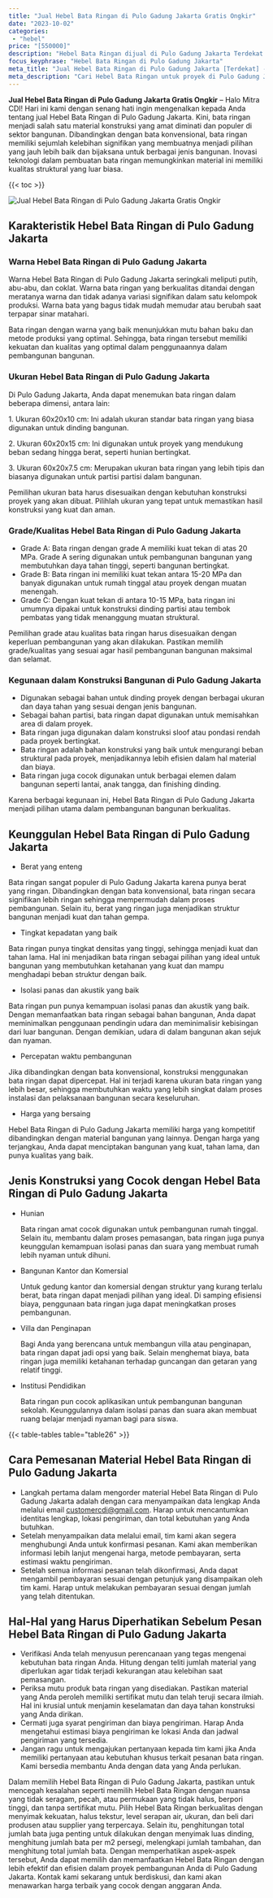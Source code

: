 ```yaml
---
title: "Jual Hebel Bata Ringan di Pulo Gadung Jakarta Gratis Ongkir"
date: "2023-10-02"
categories:
 - "hebel"
price: "[550000]"
description: "Hebel Bata Ringan dijual di Pulo Gadung Jakarta Terdekat. Hebel Bata Ringan ini sering dipakai dalam proyek pembangunan sebagai material dinding yang tahan lama dan berkualitas. Kontak kami untuk mendapatkan informasi lebih lanjut."
focus_keyphrase: "Hebel Bata Ringan di Pulo Gadung Jakarta"
meta_title: "Jual Hebel Bata Ringan di Pulo Gadung Jakarta [Terdekat] - CDI"
meta_description: "Cari Hebel Bata Ringan untuk proyek di Pulo Gadung Jakarta? Kami memiliki Hebel Bata Ringan berkualitas untuk bahan bangunan dinding. Dapatkan penawaran terbaik sekarang."
---
```


**Jual Hebel Bata Ringan di Pulo Gadung Jakarta Gratis Ongkir** – Halo Mitra CDI! Hari ini kami dengan senang hati ingin mengenalkan kepada Anda tentang jual Hebel Bata Ringan di Pulo Gadung Jakarta. Kini, bata ringan menjadi salah satu material konstruksi yang amat diminati dan populer di sektor bangunan. Dibandingkan dengan bata konvensional, bata ringan memiliki sejumlah kelebihan signifikan yang membuatnya menjadi pilihan yang jauh lebih baik dan bijaksana untuk berbagai jenis bangunan. Inovasi teknologi dalam pembuatan bata ringan memungkinkan material ini memiliki kualitas struktural yang luar biasa.

{{< toc >}}

![Jual Hebel Bata Ringan di Pulo Gadung Jakarta Gratis Ongkir](/images/hebel/hebel-bataringan-28.jpg)

## Karakteristik Hebel Bata Ringan di Pulo Gadung Jakarta

### Warna Hebel Bata Ringan di Pulo Gadung Jakarta

Warna Hebel Bata Ringan di Pulo Gadung Jakarta seringkali meliputi putih, abu-abu, dan coklat. Warna bata ringan yang berkualitas ditandai dengan meratanya warna dan tidak adanya variasi signifikan dalam satu kelompok produksi. Warna bata yang bagus tidak mudah memudar atau berubah saat terpapar sinar matahari.

Bata ringan dengan warna yang baik menunjukkan mutu bahan baku dan metode produksi yang optimal. Sehingga, bata ringan tersebut memiliki kekuatan dan kualitas yang optimal dalam penggunaannya dalam pembangunan bangunan.

### Ukuran Hebel Bata Ringan di Pulo Gadung Jakarta

Di Pulo Gadung Jakarta, Anda dapat menemukan bata ringan dalam beberapa dimensi, antara lain:

1\. Ukuran 60x20x10 cm: Ini adalah ukuran standar bata ringan yang biasa digunakan untuk dinding bangunan.

2\. Ukuran 60x20x15 cm: Ini digunakan untuk proyek yang mendukung beban sedang hingga berat, seperti hunian bertingkat.

3\. Ukuran 60x20x7.5 cm: Merupakan ukuran bata ringan yang lebih tipis dan biasanya digunakan untuk partisi partisi dalam bangunan.

Pemilihan ukuran bata harus disesuaikan dengan kebutuhan konstruksi proyek yang akan dibuat. Pilihlah ukuran yang tepat untuk memastikan hasil konstruksi yang kuat dan aman.

### Grade/Kualitas Hebel Bata Ringan di Pulo Gadung Jakarta

*   Grade A: Bata ringan dengan grade A memiliki kuat tekan di atas 20 MPa. Grade A sering digunakan untuk pembangunan bangunan yang membutuhkan daya tahan tinggi, seperti bangunan bertingkat.
*   Grade B: Bata ringan ini memiliki kuat tekan antara 15-20 MPa dan banyak digunakan untuk rumah tinggal atau proyek dengan muatan menengah.
*   Grade C: Dengan kuat tekan di antara 10-15 MPa, bata ringan ini umumnya dipakai untuk konstruksi dinding partisi atau tembok pembatas yang tidak menanggung muatan struktural.

Pemilihan grade atau kualitas bata ringan harus disesuaikan dengan keperluan pembangunan yang akan dilakukan. Pastikan memilih grade/kualitas yang sesuai agar hasil pembangunan bangunan maksimal dan selamat.

### Kegunaan dalam Konstruksi Bangunan di Pulo Gadung Jakarta

*   Digunakan sebagai bahan untuk dinding proyek dengan berbagai ukuran dan daya tahan yang sesuai dengan jenis bangunan.
*   Sebagai bahan partisi, bata ringan dapat digunakan untuk memisahkan area di dalam proyek.
*   Bata ringan juga digunakan dalam konstruksi sloof atau pondasi rendah pada proyek bertingkat.
*   Bata ringan adalah bahan konstruksi yang baik untuk mengurangi beban struktural pada proyek, menjadikannya lebih efisien dalam hal material dan biaya.
*   Bata ringan juga cocok digunakan untuk berbagai elemen dalam bangunan seperti lantai, anak tangga, dan finishing dinding.

Karena berbagai kegunaan ini, Hebel Bata Ringan di Pulo Gadung Jakarta menjadi pilihan utama dalam pembangunan bangunan berkualitas.

## Keunggulan Hebel Bata Ringan di Pulo Gadung Jakarta

*   Berat yang enteng

Bata ringan sangat populer di Pulo Gadung Jakarta karena punya berat yang ringan. Dibandingkan dengan bata konvensional, bata ringan secara signifikan lebih ringan sehingga mempermudah dalam proses pembangunan. Selain itu, berat yang ringan juga menjadikan struktur bangunan menjadi kuat dan tahan gempa.
*   Tingkat kepadatan yang baik

Bata ringan punya tingkat densitas yang tinggi, sehingga menjadi kuat dan tahan lama. Hal ini menjadikan bata ringan sebagai pilihan yang ideal untuk bangunan yang membutuhkan ketahanan yang kuat dan mampu menghadapi beban struktur dengan baik.
*   Isolasi panas dan akustik yang baik

Bata ringan pun punya kemampuan isolasi panas dan akustik yang baik. Dengan memanfaatkan bata ringan sebagai bahan bangunan, Anda dapat meminimalkan penggunaan pendingin udara dan meminimalisir kebisingan dari luar bangunan. Dengan demikian, udara di dalam bangunan akan sejuk dan nyaman.
*   Percepatan waktu pembangunan

Jika dibandingkan dengan bata konvensional, konstruksi menggunakan bata ringan dapat dipercepat. Hal ini terjadi karena ukuran bata ringan yang lebih besar, sehingga membutuhkan waktu yang lebih singkat dalam proses instalasi dan pelaksanaan bangunan secara keseluruhan.
*   Harga yang bersaing

Hebel Bata Ringan di Pulo Gadung Jakarta memiliki harga yang kompetitif dibandingkan dengan material bangunan yang lainnya. Dengan harga yang terjangkau, Anda dapat menciptakan bangunan yang kuat, tahan lama, dan punya kualitas yang baik.

## Jenis Konstruksi yang Cocok dengan Hebel Bata Ringan di Pulo Gadung Jakarta

*   Hunian

    Bata ringan amat cocok digunakan untuk pembangunan rumah tinggal. Selain itu, membantu dalam proses pemasangan, bata ringan juga punya keunggulan kemampuan isolasi panas dan suara yang membuat rumah lebih nyaman untuk dihuni.
*   Bangunan Kantor dan Komersial

    Untuk gedung kantor dan komersial dengan struktur yang kurang terlalu berat, bata ringan dapat menjadi pilihan yang ideal. Di samping efisiensi biaya, penggunaan bata ringan juga dapat meningkatkan proses pembangunan.
*   Villa dan Penginapan

    Bagi Anda yang berencana untuk membangun villa atau penginapan, bata ringan dapat jadi opsi yang baik. Selain menghemat biaya, bata ringan juga memiliki ketahanan terhadap guncangan dan getaran yang relatif tinggi.
*   Institusi Pendidikan

    Bata ringan pun cocok aplikasikan untuk pembangunan bangunan sekolah. Keunggulannya dalam isolasi panas dan suara akan membuat ruang belajar menjadi nyaman bagi para siswa.

{{< table-tables table="table26" >}}

## Cara Pemesanan Material Hebel Bata Ringan di Pulo Gadung Jakarta

*   Langkah pertama dalam mengorder material Hebel Bata Ringan di Pulo Gadung Jakarta adalah dengan cara menyampaikan data lengkap Anda melalui email customercdi@gmail.com. Harap untuk mencantumkan identitas lengkap, lokasi pengiriman, dan total kebutuhan yang Anda butuhkan.
*   Setelah menyampaikan data melalui email, tim kami akan segera menghubungi Anda untuk konfirmasi pesanan. Kami akan memberikan informasi lebih lanjut mengenai harga, metode pembayaran, serta estimasi waktu pengiriman.
*   Setelah semua informasi pesanan telah dikonfirmasi, Anda dapat mengambil pembayaran sesuai dengan petunjuk yang disampaikan oleh tim kami. Harap untuk melakukan pembayaran sesuai dengan jumlah yang telah ditentukan.

## Hal-Hal yang Harus Diperhatikan Sebelum Pesan Hebel Bata Ringan di Pulo Gadung Jakarta

*   Verifikasi Anda telah menyusun perencanaan yang tegas mengenai kebutuhan bata ringan Anda. Hitung dengan teliti jumlah material yang diperlukan agar tidak terjadi kekurangan atau kelebihan saat pemasangan.
*   Periksa mutu produk bata ringan yang disediakan. Pastikan material yang Anda peroleh memiliki sertifikat mutu dan telah teruji secara ilmiah. Hal ini krusial untuk menjamin keselamatan dan daya tahan konstruksi yang Anda dirikan.
*   Cermati juga syarat pengiriman dan biaya pengiriman. Harap Anda mengetahui estimasi biaya pengiriman ke lokasi Anda dan jadwal pengiriman yang tersedia.
*   Jangan ragu untuk mengajukan pertanyaan kepada tim kami jika Anda memiliki pertanyaan atau kebutuhan khusus terkait pesanan bata ringan. Kami bersedia membantu Anda dengan data yang Anda perlukan.

Dalam memilih Hebel Bata Ringan di Pulo Gadung Jakarta, pastikan untuk mencegah kesalahan seperti memilih Hebel Bata Ringan dengan nuansa yang tidak seragam, pecah, atau permukaan yang tidak halus, berpori tinggi, dan tanpa sertifikat mutu. Pilih Hebel Bata Ringan berkualitas dengan menyimak kekuatan, halus tekstur, level serapan air, ukuran, dan beli dari produsen atau supplier yang terpercaya. Selain itu, penghitungan total jumlah bata juga penting untuk dilakukan dengan menyimak luas dinding, menghitung jumlah bata per m2 persegi, melengkapi jumlah tambahan, dan menghitung total jumlah bata. Dengan memperhatikan aspek-aspek tersebut, Anda dapat memilih dan memanfaatkan Hebel Bata Ringan dengan lebih efektif dan efisien dalam proyek pembangunan Anda di Pulo Gadung Jakarta. Kontak kami sekarang untuk berdiskusi, dan kami akan menawarkan harga terbaik yang cocok dengan anggaran Anda.